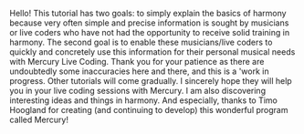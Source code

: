 Hello! This tutorial has two goals: to simply explain the basics of harmony because very often simple and precise information is sought by musicians or live coders who have not had the opportunity to receive solid training in harmony. The second goal is to enable these musicians/live coders to quickly and concretely use this information for their personal musical needs with Mercury Live Coding. 
Thank you for your patience as there are undoubtedly some inaccuracies here and there, and this is a 'work in progress. Other tutorials will come gradually. I sincerely hope they will help you in your live coding sessions with Mercury.
I am also discovering interesting ideas and things in harmony. And especially, thanks to Timo Hoogland for creating (and continuing to develop) this wonderful program called Mercury!
